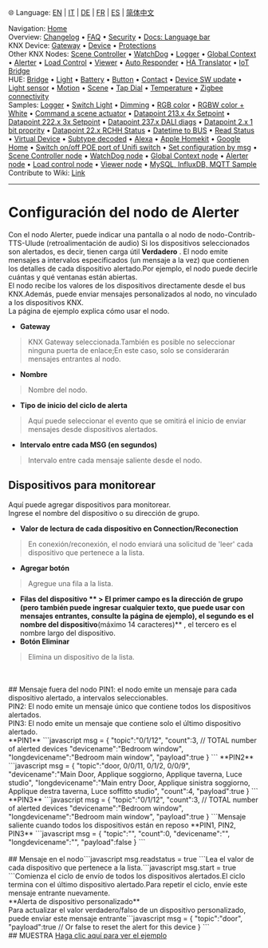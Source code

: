 🌐 Language: [EN](/node-red-contrib-knx-ultimate/wiki/Alerter-Configuration) | [IT](/node-red-contrib-knx-ultimate/wiki/it-Alerter-Configuration) | [DE](/node-red-contrib-knx-ultimate/wiki/de-Alerter-Configuration) | [FR](/node-red-contrib-knx-ultimate/wiki/fr-Alerter-Configuration) | [ES](/node-red-contrib-knx-ultimate/wiki/es-Alerter-Configuration) | [简体中文](/node-red-contrib-knx-ultimate/wiki/zh-CN-Alerter-Configuration)
<!-- NAV START -->
Navigation: [Home](/node-red-contrib-knx-ultimate/wiki/Home)  
Overview: [Changelog](https://github.com/Supergiovane/node-red-contrib-knx-ultimate/blob/master/CHANGELOG.md) • [FAQ](/node-red-contrib-knx-ultimate/wiki/FAQ-Troubleshoot) • [Security](/node-red-contrib-knx-ultimate/wiki/SECURITY) • [Docs: Language bar](/node-red-contrib-knx-ultimate/wiki/Docs-Language-Bar)  
KNX Device: [Gateway](/node-red-contrib-knx-ultimate/wiki/Gateway-configuration) • [Device](/node-red-contrib-knx-ultimate/wiki/Device) • [Protections](/node-red-contrib-knx-ultimate/wiki/Protections)  
Other KNX Nodes: [Scene Controller](/node-red-contrib-knx-ultimate/wiki/SceneController-Configuration) • [WatchDog](/node-red-contrib-knx-ultimate/wiki/WatchDog-Configuration) • [Logger](/node-red-contrib-knx-ultimate/wiki/Logger-Configuration) • [Global Context](/node-red-contrib-knx-ultimate/wiki/GlobalVariable) • [Alerter](/node-red-contrib-knx-ultimate/wiki/Alerter-Configuration) • [Load Control](/node-red-contrib-knx-ultimate/wiki/LoadControl-Configuration) • [Viewer](/node-red-contrib-knx-ultimate/wiki/knxUltimateViewer) • [Auto Responder](/node-red-contrib-knx-ultimate/wiki/KNXAutoResponder) • [HA Translator](/node-red-contrib-knx-ultimate/wiki/HATranslator) • [IoT Bridge](/node-red-contrib-knx-ultimate/wiki/IoT-Bridge-Configuration)  
HUE: [Bridge](/node-red-contrib-knx-ultimate/wiki/HUE+Bridge+configuration) • [Light](/node-red-contrib-knx-ultimate/wiki/HUE+Light) • [Battery](/node-red-contrib-knx-ultimate/wiki/HUE+Battery) • [Button](/node-red-contrib-knx-ultimate/wiki/HUE+Button) • [Contact](/node-red-contrib-knx-ultimate/wiki/HUE+Contact+sensor) • [Device SW update](/node-red-contrib-knx-ultimate/wiki/HUE+Device+software+update) • [Light sensor](/node-red-contrib-knx-ultimate/wiki/HUE+Light+sensor) • [Motion](/node-red-contrib-knx-ultimate/wiki/HUE+Motion) • [Scene](/node-red-contrib-knx-ultimate/wiki/HUE+Scene) • [Tap Dial](/node-red-contrib-knx-ultimate/wiki/HUE+Tapdial) • [Temperature](/node-red-contrib-knx-ultimate/wiki/HUE+Temperature+sensor) • [Zigbee connectivity](/node-red-contrib-knx-ultimate/wiki/HUE+Zigbee+connectivity)  
Samples: [Logger](/node-red-contrib-knx-ultimate/wiki/Logger-Sample) • [Switch Light](/node-red-contrib-knx-ultimate/wiki/-Sample---Switch-light) • [Dimming](/node-red-contrib-knx-ultimate/wiki/-Sample---Dimming) • [RGB color](/node-red-contrib-knx-ultimate/wiki/-Sample---RGB-Color) • [RGBW color + White](/node-red-contrib-knx-ultimate/wiki/-Sample---RGBW-Color-plus-White) • [Command a scene actuator](/node-red-contrib-knx-ultimate/wiki/-Sample---Control-a-scene-actuator) • [Datapoint 213.x 4x Setpoint](/node-red-contrib-knx-ultimate/wiki/-Sample---DPT213) • [Datapoint 222.x 3x Setpoint](/node-red-contrib-knx-ultimate/wiki/-Sample---DPT222) • [Datapoint 237.x DALI diags](/node-red-contrib-knx-ultimate/wiki/-Sample---DPT237) • [Datapoint 2.x 1 bit proprity](/node-red-contrib-knx-ultimate/wiki/-Sample---DPT2) • [Datapoint 22.x RCHH Status](/node-red-contrib-knx-ultimate/wiki/-Sample---DPT22) • [Datetime to BUS](/node-red-contrib-knx-ultimate/wiki/-Sample---DateTime-to-BUS) • [Read Status](/node-red-contrib-knx-ultimate/wiki/-Sample---Read-value-from-Device) • [Virtual Device](/node-red-contrib-knx-ultimate/wiki/-Sample---Virtual-Device) • [Subtype decoded](/node-red-contrib-knx-ultimate/wiki/-Sample---Subtype) • [Alexa](/node-red-contrib-knx-ultimate/wiki/-Sample---Alexa) • [Apple Homekit](/node-red-contrib-knx-ultimate/wiki/-Sample---Apple-Homekit) • [Google Home](/node-red-contrib-knx-ultimate/wiki/-Sample---Google-Assistant) • [Switch on/off POE port of Unifi switch](/node-red-contrib-knx-ultimate/wiki/-Sample---UnifiPOE) • [Set configuration by msg](/node-red-contrib-knx-ultimate/wiki/-Sample-setConfig) • [Scene Controller node](/node-red-contrib-knx-ultimate/wiki/Sample-Scene-Node) • [WatchDog node](/node-red-contrib-knx-ultimate/wiki/-Sample---WatchDog) • [Global Context node](/node-red-contrib-knx-ultimate/wiki/SampleGlobalContextNode) • [Alerter node](/node-red-contrib-knx-ultimate/wiki/SampleAlerter) • [Load control node](/node-red-contrib-knx-ultimate/wiki/SampleLoadControl) • [Viewer node](/node-red-contrib-knx-ultimate/wiki/knxUltimateViewer) • [MySQL, InfluxDB, MQTT Sample](/node-red-contrib-knx-ultimate/wiki/Sample-KNX2MQTT-KNX2MySQL-KNX2InfluxDB)  
Contribute to Wiki: [Link](/node-red-contrib-knx-ultimate/wiki/Manage-Wiki)
<!-- NAV END -->
---
# Configuración del nodo de Alerter
Con el nodo Alerter, puede indicar una pantalla o al nodo de nodo-Contrib-TTS-Ulude (retroalimentación de audio) Si los dispositivos seleccionados son alertados, es decir, tienen carga útil **Verdadero** .
El nodo emite mensajes a intervalos especificados (un mensaje a la vez) que contienen los detalles de cada dispositivo alertado.Por ejemplo, el nodo puede decirle cuántas y qué ventanas están abiertas.<br/>
El nodo recibe los valores de los dispositivos directamente desde el bus KNX.Además, puede enviar mensajes personalizados al nodo, no vinculado a los dispositivos KNX.<br/>
La página de ejemplo explica cómo usar el nodo.<br/>
- **Gateway**
> KNX Gateway seleccionada.También es posible no seleccionar ninguna puerta de enlace;En este caso, solo se considerarán mensajes entrantes al nodo.
- **Nombre**
> Nombre del nodo.
- **Tipo de inicio del ciclo de alerta**
> Aquí puede seleccionar el evento que se omitirá el inicio de enviar mensajes desde dispositivos alertados.
- **Intervalo entre cada MSG (en segundos)**
> Intervalo entre cada mensaje saliente desde el nodo.
## Dispositivos para monitorear
Aquí puede agregar dispositivos para monitorear.<br/>
Ingrese el nombre del dispositivo o su dirección de grupo.<br/>
- **Valor de lectura de cada dispositivo en Connection/Reconection**
> En conexión/reconexión, el nodo enviará una solicitud de 'leer' cada dispositivo que pertenece a la lista.
- **Agregar botón**
> Agregue una fila a la lista.
- **Filas del dispositivo ** > El primer campo es la dirección de grupo (pero también puede ingresar cualquier texto, que puede usar con mensajes entrantes, consulte la página de ejemplo), el segundo es el nombre del dispositivo**(máximo 14 caracteres)** , el tercero es el nombre largo del dispositivo.
- **Botón Eliminar**
> Elimina un dispositivo de la lista.
<br/>
<br/>
## Mensaje fuera del nodo
PIN1: el nodo emite un mensaje para cada dispositivo alertado, a intervalos seleccionables. <br/>
PIN2: El nodo emite un mensaje único que contiene todos los dispositivos alertados. <br/>
PIN3: El nodo emite un mensaje que contiene solo el último dispositivo alertado. <br/>
**PIN1** ```javascript
msg = {
    "topic":"0/1/12",
    "count":3, // TOTAL number of alerted devices
    "devicename":"Bedroom window",
    "longdevicename":"Bedroom main window",
    "payload":true
}
``` **PIN2** ```javascript
msg = {
    "topic":"door, 0/0/11, 0/1/2, 0/0/9",
    "devicename":"Main Door, Applique soggiorno, Applique taverna, Luce studio",
    "longdevicename":"Main entry Door, Applique sinistra soggiorno, Applique destra taverna, Luce soffitto studio",
    "count":4,
    "payload":true
    }
``` **PIN3** ```javascript
msg = {
    "topic":"0/1/12",
    "count":3, // TOTAL number of alerted devices
    "devicename":"Bedroom window",
    "longdevicename":"Bedroom main window",
    "payload":true
}
```Mensaje saliente cuando todos los dispositivos están en reposo
**PIN1, PIN2, PIN3** ```javascript
msg = {
    "topic":"",
    "count":0,
    "devicename":"",
    "longdevicename":"",
    "payload":false
}
```<br/>
<br/>
## Mensaje en el nodo```javascript
msg.readstatus = true
```Lea el valor de cada dispositivo que pertenece a la lista.```javascript
msg.start = true
```Comienza el ciclo de envío de todos los dispositivos alertados.El ciclo termina con el último dispositivo alertado.Para repetir el ciclo, envíe este mensaje entrante nuevamente.
<br/>
**Alerta de dispositivo personalizado** <br/>
Para actualizar el valor verdadero/falso de un dispositivo personalizado, puede enviar este mensaje entrante```javascript
msg = {
    "topic":"door",
    "payload":true // Or false to reset the alert for this device
}
```<br/>
## MUESTRA
<a href = "/node-red-contrib-knx-ultimate/wiki/samplealerter"> Haga clic aquí para ver el ejemplo </a>
<br/>
<br/>
<br/>